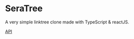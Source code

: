 # SeraTree

A very simple linktree clone made with TypeScript & reactJS.

[API](https://github.com/Serakoi/SeraTree-api/)
